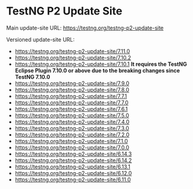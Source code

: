 TestNG P2 Update Site
====

Main update-site URL: https://testng.org/testng-p2-update-site

Versioned update-site URL:
* https://testng.org/testng-p2-update-site/7.11.0
* https://testng.org/testng-p2-update-site/7.10.2
* https://testng.org/testng-p2-update-site/7.10.1
    **It requires the TestNG Eclipse Plugin 7.10.0 or above due to the breaking changes since TestNG 7.10.0**
* https://testng.org/testng-p2-update-site/7.9.0
* https://testng.org/testng-p2-update-site/7.8.0
* https://testng.org/testng-p2-update-site/7.7.1
* https://testng.org/testng-p2-update-site/7.7.0
* https://testng.org/testng-p2-update-site/7.6.1
* https://testng.org/testng-p2-update-site/7.5.0
* https://testng.org/testng-p2-update-site/7.4.0
* https://testng.org/testng-p2-update-site/7.3.0
* https://testng.org/testng-p2-update-site/7.2.0
* https://testng.org/testng-p2-update-site/7.1.0
* https://testng.org/testng-p2-update-site/7.0.0
* https://testng.org/testng-p2-update-site/6.14.3
* https://testng.org/testng-p2-update-site/6.14.2
* https://testng.org/testng-p2-update-site/6.13.1
* https://testng.org/testng-p2-update-site/6.12.0
* https://testng.org/testng-p2-update-site/6.11.0
